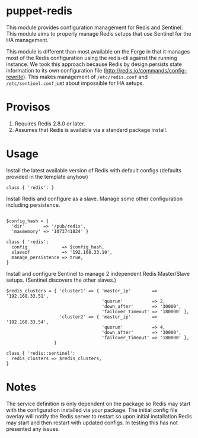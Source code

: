 # puppet-redis
This module provides configuration management for Redis and Sentinel.  This module aims to properly manage Redis setups that use Sentinel for the HA management.

This module is different than most available on the Forge in that it manages most of the Redis configuration using the redis-cli against the running instance.  We took this approach because Redis by design persists state information to its own configuration file (http://redis.io/commands/config-rewrite).  This makes management of `/etc/redis.conf` and `/etc/sentinel.conf` just about impossible for HA setups.

# Provisos
1. Requires Redis 2.8.0 or later.
2. Assumes that Redis is available via a standard package install.

# Usage
Install the latest available version of Redis with default configs (defaults provided in the template anyhow)
```
class { 'redis': }
```

Install Redis and configure as a slave.  Manage some other configuration including persistence.
```

$config_hash = {
  'dir'       => '/pub/redis',
  'maxmemory' => '1073741824' }

class { 'redis':
  config             => $config_hash,
  slaveof            => '192.168.33.10',
  manage_persistence => true,
}
```

Install and configure Sentinel to manage 2 independent Redis Master/Slave setups. (Sentinel discovers the other slaves.)
```
$redis_clusters = { 'cluster1' => { 'master_ip'        => '192.168.33.51',
                                    'quorum'           => 2,
                                    'down_after'       => '30000',
                                    'failover_timeout' => '180000' },
                    'cluster2' => { 'master_ip'        => '192.168.33.54',
                                    'quorum'           => 4,
                                    'down_after'       => '30000',
                                    'failover_timeout' => '180000' },
                  }

class { 'redis::sentinel':
  redis_clusters => $redis_clusters,
}
```

# Notes
The service definition is only dependent on the package so Redis may start with the configuration installed via your package.  The initial config file overlay will notify the Redis server to restart so upon initial installation Redis may start and then restart with updated configs.  In testing this has not presented any issues.




